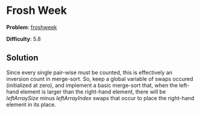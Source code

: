 # Frosh Week

**Problem**: [froshweek](https://open.kattis.com/problems/froshweek)

**Difficulty**: 5.8

## Solution

Since every single pair-wise must be counted, this is effectively an inversion count in merge-sort. So, keep a global variable of swaps occured (initialized at zero), and implement a basic merge-sort that, when the left-hand element is larger than the right-hand element, there will be *leftArraySize* minus *leftArrayIndex* swaps that occur to place the right-hand element in its place.
